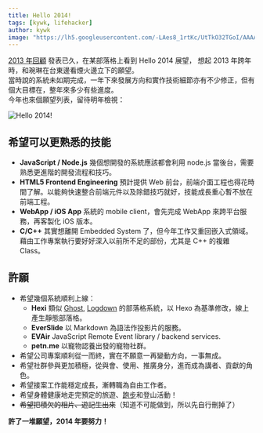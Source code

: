 ```yaml
---
title: Hello 2014!
tags: [kywk, lifehacker]
author: kywk
image: "https://lh5.googleusercontent.com/-LAes8_1rtKc/UtTkO32TGoI/AAAAAAAABxY/TwGLVdXNvHI/w955-h716-no/IMG_3296_1800.JPG"
---
```


[2013 年回顧](http://goo.gl/Jli2ae) 發表已久，在某部落格上看到 Hello 2014 展望，
想起 2013 年跨年時，和琬琳在台東邊看煙火邊立下的願望。  
當時說的系統未如期完成，一年下來發展方向和實作技術細節亦有不少修正，但有個大目標在，整年來多少有些進度。  
今年也來個願望列表，留待明年檢視：

![Hello 2014!](https://lh5.googleusercontent.com/-LAes8_1rtKc/UtTkO32TGoI/AAAAAAAABxY/TwGLVdXNvHI/w955-h716-no/IMG_3296_1800.JPG)

## 希望可以更熟悉的技能 ##

-   **JavaScript / Node.js** 幾個想開發的系統應該都會利用 node.js 當後台，需要熟悉更進階的開發流程和技巧。
-   **HTML5 Frontend Engineering** 預計提供 Web 前台，前端介面工程也得花時間了解。以能夠快速整合前端元件以及除錯技巧就好，技能成長重心暫不放在前端工程。
-   **WebApp / iOS App** 系統的 mobile client，會先完成 WebApp 來跨平台服務，再客製化 iOS 版本。
-   **C/C++** 其實想離開 Embedded System 了，但今年工作又重回嵌入式領域。藉由工作專案執行要好好深入以前所不足的部份，尤其是 C++ 的複雜 Class。

## 許願 ##

-   希望幾個系統順利上線：
    -   **Hexi** 類似 [Ghost](https://ghost.org/), [Logdown](http://logdown.com/) 的部落格系統，以 Hexo 為基準修改，線上產生靜態部落格。
    -   **EverSlide** 以 Markdown 為語法作投影片的服務。
    -   **EVAir** JavaScript Remote Event library / backend services.
    -   **petn.me** 以寵物認養出發的寵物社群。
-   希望公司專案順利從一而終，實在不願意一再變動方向，一事無成。
-   希望社群參與更加積極，從與會、使用、推廣身分，進而成為講者、貢獻的角色。
-   希望接案工作能穩定成長，漸轉職為自由工作者。
-   希望身體健康地走完預定的旅遊、[跑步](http://goo.gl/XE6s1E)和登山活動！
-   ~~希望把積欠的相片、遊記生出來~~（知道不可能做到，所以先自行刪掉了）

__許了一堆願望，2014 年要努力！__
